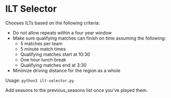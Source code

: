 # ILT Selector

Chooses ILTs based on the following criteria:

- Do not allow repeats within a four year window
- Make sure qualifying matches can finish on time assuming the following:
  - 5 matches per team
  - 5 minute match times
  - Qualifying matches start at 10:30
  - One hour lunch break
  - Qualifying matches end at 3:30
- Minimize driving distance for the region as a whole

Usage: `python3 ilt-selector.py`

Add seasons to the previous_seasons list once you've played them.

